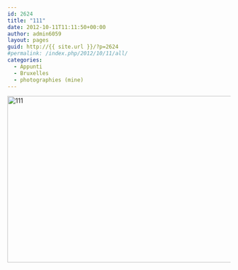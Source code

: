 ```yaml
---
id: 2624
title: "111"
date: 2012-10-11T11:11:50+00:00
author: admin6059
layout: pages
guid: http://{{ site.url }}/?p=2624
#permalink: /index.php/2012/10/11/all/
categories:
  - Appunti
  - Bruxelles
  - photographies (mine)
---
```

<img class="aligncenter wp-image-2689 size-full" title="111" src="http://{{ site.url }}/wp-content/uploads/2012/10/111.jpg" width="567" height="376" srcset="http://{{ site.url }}/wp-content/uploads/2012/10/111.jpg 567w, http://{{ site.url }}/wp-content/uploads/2012/10/111-300x199.jpg 300w" sizes="(max-width: 567px) 100vw, 567px" />